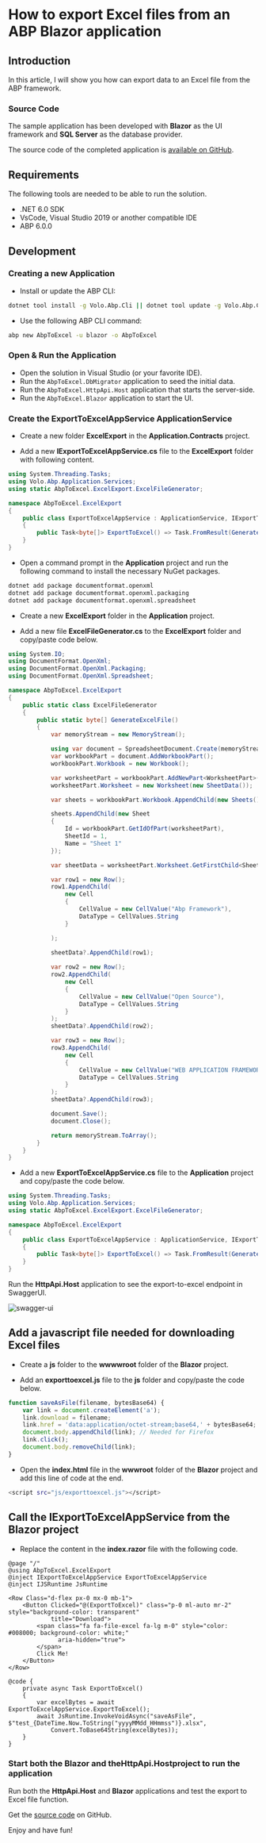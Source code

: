 # How to export Excel files from an ABP Blazor application

## Introduction

In this article, I will show you  how can export data to an Excel file from the ABP framework.

### Source Code

The sample application has been developed with **Blazor** as the UI framework and **SQL Server** as the database provider.

The source code of the completed application is [available on GitHub](https://github.com/bartvanhoey/AbpToExcelRepo).

## Requirements

The following tools are needed to be able to run the solution.

- .NET 6.0 SDK
- VsCode, Visual Studio 2019 or another compatible IDE
- ABP 6.0.0
## Development

### Creating a new Application

- Install or update the ABP CLI:

```bash
dotnet tool install -g Volo.Abp.Cli || dotnet tool update -g Volo.Abp.Cli
```

- Use the following ABP CLI command:

```bash
abp new AbpToExcel -u blazor -o AbpToExcel
```

### Open & Run the Application

- Open the solution in Visual Studio (or your favorite IDE).
- Run the `AbpToExcel.DbMigrator` application to seed the initial data.
- Run the `AbpToExcel.HttpApi.Host` application that starts the server-side.
- Run the `AbpToExcel.Blazor` application to start the UI.

### Create the ExportToExcelAppService ApplicationService

- Create a new folder **ExcelExport** in the **Application.Contracts** project.

- Add a new **IExportToExcelAppService.cs** file to the **ExcelExport** folder with following content.

```csharp
using System.Threading.Tasks;
using Volo.Abp.Application.Services;
using static AbpToExcel.ExcelExport.ExcelFileGenerator;

namespace AbpToExcel.ExcelExport
{
    public class ExportToExcelAppService : ApplicationService, IExportToExcelAppService
    {
        public Task<byte[]> ExportToExcel() => Task.FromResult(GenerateExcelFile());
    }
}

```

- Open a command prompt in the **Application** project and run the following command to install the necessary NuGet packages.

```bash
dotnet add package documentformat.openxml
dotnet add package documentformat.openxml.packaging
dotnet add package documentformat.openxml.spreadsheet
```

- Create a new **ExcelExport** folder in the **Application** project.

- Add a new file **ExcelFileGenerator.cs** to the **ExcelExport** folder and copy/paste code below.

```csharp
using System.IO;
using DocumentFormat.OpenXml;
using DocumentFormat.OpenXml.Packaging;
using DocumentFormat.OpenXml.Spreadsheet;

namespace AbpToExcel.ExcelExport
{
    public static class ExcelFileGenerator
    {
        public static byte[] GenerateExcelFile()
        {
            var memoryStream = new MemoryStream();

            using var document = SpreadsheetDocument.Create(memoryStream, SpreadsheetDocumentType.Workbook);
            var workbookPart = document.AddWorkbookPart();
            workbookPart.Workbook = new Workbook();

            var worksheetPart = workbookPart.AddNewPart<WorksheetPart>();
            worksheetPart.Worksheet = new Worksheet(new SheetData());

            var sheets = workbookPart.Workbook.AppendChild(new Sheets());

            sheets.AppendChild(new Sheet
            {
                Id = workbookPart.GetIdOfPart(worksheetPart),
                SheetId = 1,
                Name = "Sheet 1"
            });

            var sheetData = worksheetPart.Worksheet.GetFirstChild<SheetData>();

            var row1 = new Row();
            row1.AppendChild(
                new Cell
                {
                    CellValue = new CellValue("Abp Framework"),
                    DataType = CellValues.String
                }

            );
            
            sheetData?.AppendChild(row1);

            var row2 = new Row();
            row2.AppendChild(
                new Cell
                {
                    CellValue = new CellValue("Open Source"),
                    DataType = CellValues.String
                }
            );
            sheetData?.AppendChild(row2);

            var row3 = new Row();
            row3.AppendChild(
                new Cell
                {
                    CellValue = new CellValue("WEB APPLICATION FRAMEWORK"),
                    DataType = CellValues.String
                }
            );
            sheetData?.AppendChild(row3);

            document.Save();
            document.Close();

            return memoryStream.ToArray();
        }
    }
}
```

- Add a new **ExportToExcelAppService.cs** file to the **Application** project and copy/paste the code below.

```csharp
using System.Threading.Tasks;
using Volo.Abp.Application.Services;
using static AbpToExcel.ExcelExport.ExcelFileGenerator;

namespace AbpToExcel.ExcelExport
{
    public class ExportToExcelAppService : ApplicationService, IExportToExcelAppService
    {
        public Task<byte[]> ExportToExcel() => Task.FromResult(GenerateExcelFile());
    }
}
```

Run the **HttpApi.Host** application to see the export-to-excel endpoint in SwaggerUI.

![swagger-ui](exporttoexcel.jpg)

## Add a javascript file needed for downloading Excel files

- Create a **js** folder to the **wwwwroot** folder of the **Blazor** project.

- Add an **exporttoexcel.js** file to the **js** folder and copy/paste the code below.

```javascript
function saveAsFile(filename, bytesBase64) {
    var link = document.createElement('a');
    link.download = filename;
    link.href = 'data:application/octet-stream;base64,' + bytesBase64;
    document.body.appendChild(link); // Needed for Firefox
    link.click();
    document.body.removeChild(link);
}
```

- Open the **index.html** file in the **wwwroot** folder of the **Blazor** project and add this line of code at the end.

```bash
<script src="js/exporttoexcel.js"></script>
```

## Call the IExportToExcelAppService from the Blazor project

- Replace the content in the **index.razor** file with the following code.

```razor
@page "/"
@using AbpToExcel.ExcelExport
@inject IExportToExcelAppService ExportToExcelAppService
@inject IJSRuntime JsRuntime

<Row Class="d-flex px-0 mx-0 mb-1">
    <Button Clicked="@(ExportToExcel)" class="p-0 ml-auto mr-2" style="background-color: transparent"
            title="Download">
        <span class="fa fa-file-excel fa-lg m-0" style="color: #008000; background-color: white;"
              aria-hidden="true">
        </span>
        Click Me!
    </Button>
</Row>

@code {
    private async Task ExportToExcel()
    {
        var excelBytes = await ExportToExcelAppService.ExportToExcel();
        await JsRuntime.InvokeVoidAsync("saveAsFile", $"test_{DateTime.Now.ToString("yyyyMMdd_HHmmss")}.xlsx",
            Convert.ToBase64String(excelBytes));
    }
}
```

### Start both the Blazor and the**HttpApi.Host**project to run the application

Run both the **HttpApi.Host** and **Blazor** applications and test the export to Excel file function.

Get the [source code](https://github.com/bartvanhoey/AbpToExcelRepo.git) on GitHub.

Enjoy and have fun!
